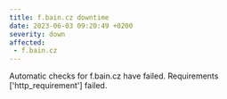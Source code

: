 ```yaml
---
title: f.bain.cz downtime
date: 2023-06-03 09:20:49 +0200
severity: down
affected:
 - f.bain.cz
---
```

Automatic checks for f.bain.cz have failed. Requirements ['http_requirement'] failed.
